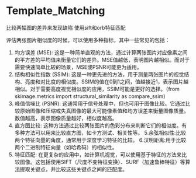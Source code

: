 # Template_Matching
比较两幅图的差异来发现缺陷 
使用sift和orb特征匹配
 
评估两张图片相似度的时候，可以使用多种指标，其中一些常见的包括： 
1. 均方误差 (MSE): 这是一种简单直观的方法，通过计算两张图片对应像素之间的平方差的平均值来衡量它们的差异。MSE值越低，表明图片越相似。而对于需要快速简单比较的场景，MSE或PSNR可能更为适用。 
2. 结构相似性指数 (SSIM): 这是一种更先进的方法，用于测量两张图片的视觉结构、亮度和对比度的相似度。SSIM的值在0到1之间，值越接近1，表示图片越相似。对于需要高度视觉相似度的应用，SSIM可能是更好的选择。（from skimage.metrics import structural_similarity as compare_ssim） 
3. 峰值信噪比 (PSNR): 这通常用于信号处理中，但也可用于图像比较。它通过比较原始图像和压缩或失真图像的最大可能像素值和均方误差来衡量图像质量。数值越高，表示图像质量越好，相似度越高。 
4. 直方图比较: 这种方法通过比较两张图片的色彩分布来判断它们的相似度。有多种方法可以用来比较直方图，如卡方测试、相关性等。 
5.余弦相似性:比较两个特征向量的角度，通常用于深度学习特征的比较。 
6.汉明距离:用于比较两个二进制特征向量（如哈希码）的相似性。 
7. 特征匹配: 在更复杂的应用中，如计算机视觉，可以使用基于特征的方法来比较图像。这包括使用SIFT（尺度不变特征变换）、SURF（加速鲁棒特征）等算法提取关键点，并比较这些关键点之间的匹配度。 

